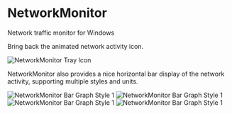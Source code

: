 # NetworkMonitor
Network traffic monitor for Windows

Bring back the animated network activity icon.

![NetworkMonitor Tray Icon](https://whenimbored.xfx.net/wp-content/uploads/2016/07/nm-new-icon.png)

NetworkMonitor also provides a nice horizontal bar display of the network activity, supporting multiple styles and units.

![NetworkMonitor Bar Graph Style 1](https://whenimbored.xfx.net/wp-content/uploads/2016/07/nm-new-bar01.png)
![NetworkMonitor Bar Graph Style 1](https://whenimbored.xfx.net/wp-content/uploads/2016/07/nm-new-bar02.png)
![NetworkMonitor Bar Graph Style 1](https://whenimbored.xfx.net/wp-content/uploads/2016/07/nm-new-bar03.png)
![NetworkMonitor Bar Graph Style 1](https://whenimbored.xfx.net/wp-content/uploads/2016/07/nm-new-bar04.png)

